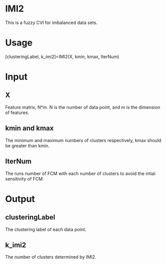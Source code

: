 # IMI2
This is a fuzzy CVI for imbalanced data sets.  

# Usage
[clusteringLabel, k_imi2]=IMI2(X, kmin, kmax, IterNum)  
# Input
## X
Feature matrix, N*m. N is the number of data point, and m is the dimension of features.  
## kmin and kmax
The minimum and maximum numbers of clusters respectively, kmax should be greater than kmin.  
## IterNum
The runs number of FCM with each number of clusters to avoid the intial sensitivity of FCM.  
# Output
## clusteringLabel
The clustering label of each data point.  
## k_imi2
The number of clusters determined by IMI2.  

